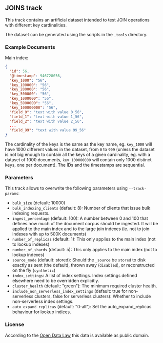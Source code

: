 ## JOINS track

This track contains an artificial dataset intended to test JOIN operations with different key cardinalities.

The dataset can be generated using the scripts in the `_tools` directory.

### Example Documents

Main index: 

```json
{
  "id": 56,
  "@timestamp": 946728056,
  "key_1000": "56",
  "key_100000": "56",
  "key_200000": "56",
  "key_500000": "56",
  "key_1000000": "56",
  "key_5000000": "56",
  "key_100000000": "56",
  "field_0": "text with value 0_56",
  "field_1": "text with value 1_56",
  "field_2": "text with value 2_56",
  ...
  "field_99": "text with value 99_56"
}
```

The cardinality of the keys is the same as the key name, eg. `key_1000` will have 1000 different values in the dataset,
from `0` to `999` (unless the dataset is not big enough to contain all the keys of a given cardinality, 
eg. with a dataset of 1000 documents, `key_100000000` will contain only 1000 distinct keys, one per document).
The IDs and the timestamps are sequential.

### Parameters

This track allows to overwrite the following parameters using `--track-params`:

* `bulk_size` (default: 10000)
* `bulk_indexing_clients` (default: 8): Number of clients that issue bulk indexing requests.
* `ingest_percentage` (default: 100): A number between 0 and 100 that defines how much of the document corpus should be ingested. It will be applied to the main index and to the large join indexes (ie. not to join indexes with up to 500K documents)
* `number_of_replicas` (default: 1): This only applies to the main index (not to lookup indexes)
* `number_of_shards` (default: 5): This only applies to the main index (not to lookup indexes)
* `source_mode` (default: stored): Should the `_source` be `stored` to disk exactly as sent (the default), thrown away (`disabled`), or reconstructed on the fly (`synthetic`)
* `index_settings`: A list of index settings. Index settings defined elsewhere need to be overridden explicitly.
* `cluster_health` (default: "green"): The minimum required cluster health.
* `include_non_serverless_index_settings` (default: true for non-serverless clusters, false for serverless clusters): Whether to include non-serverless index settings.
* `auto_expand_replicas` (default: "0-all"): Set the auto_expand_replicas behaviour for lookup indices.


### License

According to the [Open Data Law](https://opendata.cityofnewyork.us/open-data-law/) this data is available as public domain.
